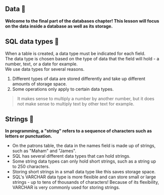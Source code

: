 ## Data :ocean:
**Welcome to the final part of the databases chapter! This lesson will focus on the data inside a database as well as its storage.**

## SQL data types :mushroom:
When a table is created, a data type must be indicated for each field.<br/>
The data type is chosen based on the type of data that the field will hold - a number, text, or a date for example.<br/>
We use data types for several reasons.<br/>
1. Different types of data are stored differently and take up different amounts of storage space.
2. Some operations only apply to certain data types.
> It makes sense to multiply a number by another number, but it does not make sense to multiply text by other text for example.

## Strings :seedling:
**In programming, a "string" refers to a sequence of characters such as letters or punctuation.** 
- On the patrons table, the data in the names field is made up of strings, such as "Maham" and "James".<br/>
- SQL has several different data types that can hold strings.<br/>
- Some string data types can only hold short strings, such as a string up to 250 characters.<br/>
- Storing short strings in a small data type like this saves storage space.<br/>
- SQL's VARCHAR data type is more flexible and can store small or large strings - up to tens of thousands of characters! Because of its flexibility, VARCHAR is very commonly used for storing strings.
